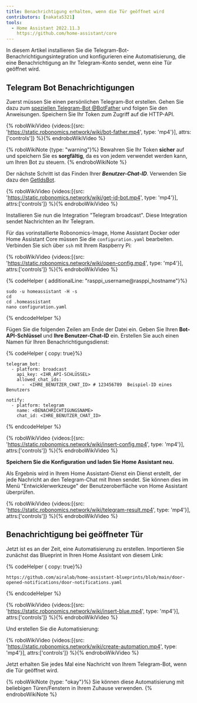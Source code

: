 ```yaml
---
title: Benachrichtigung erhalten, wenn die Tür geöffnet wird
contributors: [nakata5321]
tools:
  - Home Assistant 2022.11.3
    https://github.com/home-assistant/core
---
```


In diesem Artikel installieren Sie die Telegram-Bot-Benachrichtigungsintegration und konfigurieren eine Automatisierung, die eine Benachrichtigung an Ihr Telegram-Konto sendet, wenn eine Tür geöffnet wird.

## Telegram Bot Benachrichtigungen

Zuerst müssen Sie einen persönlichen Telegram-Bot erstellen. Gehen Sie dazu zum [speziellen Telegram-Bot @BotFather](https://t.me/botfather) und folgen Sie den Anweisungen.
Speichern Sie Ihr Token zum Zugriff auf die HTTP-API.

{% roboWikiVideo {videos:[{src: 'https://static.robonomics.network/wiki/bot-father.mp4', type: 'mp4'}], attrs:['controls']} %}{% endroboWikiVideo %}

{% roboWikiNote {type: "warning"}%} Bewahren Sie Ihr Token **sicher** auf und speichern Sie es **sorgfältig**, da es von jedem verwendet werden kann, um Ihren Bot zu steuern.
{% endroboWikiNote %}

Der nächste Schritt ist das Finden Ihrer ***Benutzer-Chat-ID***. Verwenden Sie dazu den [GetIdsBot](https://t.me/getidsbot).

{% roboWikiVideo {videos:[{src: 'https://static.robonomics.network/wiki/get-id-bot.mp4', type: 'mp4'}], attrs:['controls']} %}{% endroboWikiVideo %}

Installieren Sie nun die Integration "Telegram broadcast". Diese Integration sendet Nachrichten an Ihr Telegram.

Für das vorinstallierte Robonomics-Image, Home Assistant Docker oder Home Assistant Core müssen Sie die `configuration.yaml` bearbeiten. Verbinden Sie sich über `ssh` mit Ihrem Raspberry Pi:

{% roboWikiVideo {videos:[{src: 'https://static.robonomics.network/wiki/open-config.mp4', type: 'mp4'}], attrs:['controls']} %}{% endroboWikiVideo %}

{% codeHelper { additionalLine: "rasppi_username@rasppi_hostname"}%}

```shell
sudo -u homeassistant -H -s
cd
cd .homeassistant
nano configuration.yaml
```

{% endcodeHelper %}

Fügen Sie die folgenden Zeilen am Ende der Datei ein. Geben Sie Ihren **Bot-API-Schlüssel** und **Ihre Benutzer-Chat-ID** ein. Erstellen Sie auch einen Namen für Ihren Benachrichtigungsdienst:

{% codeHelper { copy: true}%}

```shell
telegram_bot:
  - platform: broadcast
    api_key: <IHR_API-SCHLÜSSEL>
    allowed_chat_ids:
      -  <IHRE_BENUTZER_CHAT_ID> # 123456789  Beispiel-ID eines Benutzers

notify:
  - platform: telegram
    name: <BENACHRICHTIGUNGSNAME>
    chat_id: <IHRE_BENUTZER_CHAT_ID>
```

{% endcodeHelper %}

{% roboWikiVideo {videos:[{src: 'https://static.robonomics.network/wiki/insert-config.mp4', type: 'mp4'}], attrs:['controls']} %}{% endroboWikiVideo %}

**Speichern Sie die Konfiguration und laden Sie Home Assistant neu.**

Als Ergebnis wird in Ihrem Home Assistant-Dienst ein Dienst erstellt, der jede Nachricht an den Telegram-Chat mit Ihnen sendet.
Sie können dies im Menü "Entwicklerwerkzeuge" der Benutzeroberfläche von Home Assistant überprüfen.

{% roboWikiVideo {videos:[{src: 'https://static.robonomics.network/wiki/telegram-result.mp4', type: 'mp4'}], attrs:['controls']} %}{% endroboWikiVideo %}

## Benachrichtigung bei geöffneter Tür

Jetzt ist es an der Zeit, eine Automatisierung zu erstellen. Importieren Sie zunächst das Blueprint in Ihren Home Assistant von diesem Link:

{% codeHelper { copy: true}%}

```shell
https://github.com/airalab/home-assistant-blueprints/blob/main/door-opened-notifications/door-notifications.yaml
```

{% endcodeHelper %}

{% roboWikiVideo {videos:[{src: 'https://static.robonomics.network/wiki/insert-blue.mp4', type: 'mp4'}], attrs:['controls']} %}{% endroboWikiVideo %}

Und erstellen Sie die Automatisierung:

{% roboWikiVideo {videos:[{src: 'https://static.robonomics.network/wiki/create-automation.mp4', type: 'mp4'}], attrs:['controls']} %}{% endroboWikiVideo %}

Jetzt erhalten Sie jedes Mal eine Nachricht von Ihrem Telegram-Bot, wenn die Tür geöffnet wird.

{% roboWikiNote {type: "okay"}%} Sie können diese Automatisierung mit beliebigen Türen/Fenstern in Ihrem Zuhause verwenden.
{% endroboWikiNote %}